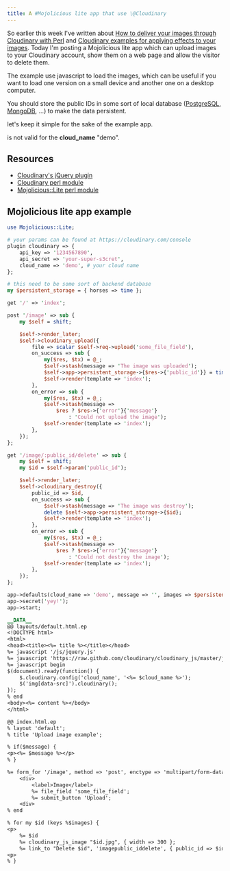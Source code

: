 ```yaml
---
title: A #Mojolicious lite app that use \@Cloudinary
---
```


So earlier this week I've written about [How to deliver your images
through Cloudinary with
Perl](/perl/2012-07-10-cloudinary-how-to-deliver-your-static-images) and
[Cloudinary examples for applying effects to your
images](/perl/2012-07-11-cloudinary-effects). Today I'm posting a
Mojolicious lite app which can upload images to your Cloudinary account,
show them on a web page and allow the visitor to delete them.

The example use javascript to load the images, which can be useful if
you want to load one version on a small device and another one on a
desktop computer.

You should store the public IDs in some sort of local database
([PostgreSQL](http://www.postgresql.org),
[MongoDB](http://www.mongodb.org), ...) to make the data persistent.

let's keep it simple for the sake of the example app.

is not valid for the **cloud_name** "demo".

## Resources

-   [Cloudinary's jQuery
    plugin](http://cloudinary.com/blog/cloudinary_s_jquery_library_for_embedding_and_transforming_images)
-   [Cloudinary perl module](http://metacpan.org/module/Cloudinary)
-   [Mojolicious::Lite perl
    module](http://metacpan.org/module/Mojolicious::Lite)

## Mojolicious lite app example

```perl
use Mojolicious::Lite;

# your params can be found at https://cloudinary.com/console
plugin cloudinary => {
    api_key => '1234567890',
    api_secret => 'your-super-s3cret',
    cloud_name => 'demo', # your cloud name
};

# this need to be some sort of backend database
my $persistent_storage = { horses => time };

get '/' => 'index';

post '/image' => sub {
    my $self = shift;

    $self->render_later;
    $self->cloudinary_upload({
        file => scalar $self->req->upload('some_file_field'),
        on_success => sub {
            my($res, $tx) = @_;
            $self->stash(message => 'The image was uploaded');
            $self->app->persistent_storage->{$res->{'public_id'}} = time;
            $self->render(template => 'index');
        },
        on_error => sub {
            my($res, $tx) = @_;
            $self->stash(message =>
                $res ? $res->{'error'}{'message'}
                    : 'Could not upload the image');
            $self->render(template => 'index');
        },
    });
};

get '/image/:public_id/delete' => sub {
    my $self = shift;
    my $id = $self->param('public_id');

    $self->render_later;
    $self->cloudinary_destroy({
        public_id => $id,
        on_success => sub {
            $self->stash(message => 'The image was destroy');
            delete $self->app->persistent_storage->{$id};
            $self->render(template => 'index');
        },
        on_error => sub {
            my($res, $tx) = @_;
            $self->stash(message =>
                $res ? $res->{'error'}{'message'}
                    : 'Could not destroy the image');
            $self->render(template => 'index');
        },
    });
};

app->defaults(cloud_name => 'demo', message => '', images => $persistent_storage);
app->secret('yey!');
app->start;

__DATA__
@@ layouts/default.html.ep
<!DOCTYPE html>
<html>
<head><title><%= title %></title></head>
%= javascript '/js/jquery.js'
%= javascript 'https://raw.github.com/cloudinary/cloudinary_js/master/js/jquery.cloudinary.js';
%= javascript begin
$(document).ready(function() {
    $.cloudinary.config('cloud_name', '<%= $cloud_name %>');
    $('img[data-src]').cloudinary();
});
% end
<body><%= content %></body>
</html>

@@ index.html.ep
% layout 'default';
% title 'Upload image example';

% if($message) {
<p><%= $message %></p>
% }

%= form_for '/image', method => 'post', enctype => 'multipart/form-data', begin
    <div>
        <label>Image</label>
        %= file_field 'some_file_field';
        %= submit_button 'Upload';
    <div>
% end

% for my $id (keys %$images) {
<p>
    %= $id
    %= cloudinary_js_image "$id.jpg", { width => 300 };
    %= link_to "Delete $id", 'imagepublic_iddelete', { public_id => $id };
<p>
% }
```
